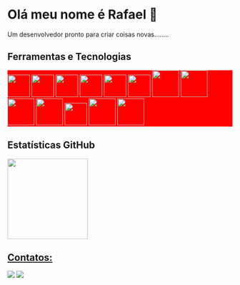 # Olá meu nome é Rafael  👋



Um desenvolvedor  pronto para criar coisas novas........


## Ferramentas e Tecnologias
<div style="background-color:red">
<img src="https://cdn.jsdelivr.net/gh/devicons/devicon/icons/csharp/csharp-original.svg" width="50" height="50"/>
<img src="https://cdn.jsdelivr.net/gh/devicons/devicon/icons/dotnetcore/dotnetcore-original.svg" width="50" height="50"/>
<img src="https://cdn.jsdelivr.net/gh/devicons/devicon/icons/typescript/typescript-original.svg" width="50" height="50" />
<img src="https://cdn.jsdelivr.net/gh/devicons/devicon/icons/javascript/javascript-original.svg" width="50" height="50" />
<img src="https://cdn.jsdelivr.net/gh/devicons/devicon/icons/nodejs/nodejs-original.svg" width="50" height="50" />
<img src="https://cdn.jsdelivr.net/gh/devicons/devicon/icons/react/react-original.svg" width="50" height="50" />
<img src="https://cdn.jsdelivr.net/gh/devicons/devicon/icons/html5/html5-original-wordmark.svg" width="60" height="60" />
<img src="https://cdn.jsdelivr.net/gh/devicons/devicon/icons/mysql/mysql-original-wordmark.svg" width="60" height="60" />
<img src="https://cdn.jsdelivr.net/gh/devicons/devicon/icons/mongodb/mongodb-original-wordmark.svg" width="60" height="60" /> 
<img src="https://cdn.jsdelivr.net/gh/devicons/devicon/icons/firebase/firebase-plain-wordmark.svg" width="60" height="60"  />
<img src="https://cdn.jsdelivr.net/gh/devicons/devicon/icons/git/git-plain.svg" width="50" height="50" />
<img src="https://cdn.jsdelivr.net/gh/devicons/devicon/icons/express/express-original-wordmark.svg" width="60" height="60"  />
<img src="https://cdn.jsdelivr.net/gh/devicons/devicon/icons/nextjs/nextjs-original-wordmark.svg"  width="60" height="60" style="background-colo:white" />
          
</div>


## Estatísticas GitHub
<div>
<a href="https://github.com/RafaelCss">
<img height="180em" src="https://github-readme-stats.vercel.app/api/top-langs/?username=RafaelCss&layout=compact&langs_count=7&theme=dracula"/>
<!--<img height="180em" src="https://github-readme-stats.vercel.app/api?username=RafaelCss&show_icons=true&theme=dracula&include_all_commits=true&count_private=true"/>
</div>-->
<!--<img height="180em" src="https://github-readme-stats.vercel.app/api?username=RafaelCss&show_icons=true&theme=dracula&include_all_commits=true&count_private=true"/>-->
</div>
  

<!--![Snake animation](https://github.com/RafaelCss/RafaelCss/blob/output/github-contribution-grid-snake.svg) -->

  
  
  
  
  ## Contatos:
 <div>
<a href = "mailto:rf2014souza@gmail.com"><img src="https://img.shields.io/badge/Gmail-D14836?style=for-the-badge&logo=gmail&logoColor=white" target="_blank"></a>
<a href="https://www.linkedin.com/in/rafael-carlos-a1a007201" target="_blank"><img src="https://img.shields.io/badge/-LinkedIn-%230077B5?style=for-the-badge&logo=linkedin&logoColor=white" target="_blank"></a>
</div>
